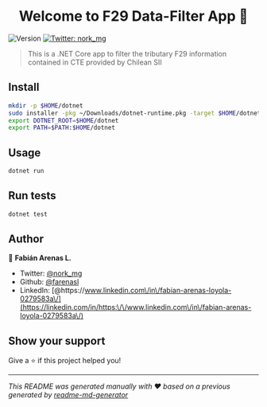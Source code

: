 <h1 align="center">Welcome to F29 Data-Filter App 👋</h1>
<p>
  <img alt="Version" src="https://img.shields.io/badge/version-0.0.1-blue.svg?cacheSeconds=2592000" />
  <a href="https://twitter.com/nork_mg" target="_blank">
    <img alt="Twitter: nork_mg" src="https://img.shields.io/twitter/follow/nork_mg.svg?style=social" />
  </a>
</p>

> This is a .NET Core app to filter the tributary F29 information contained in CTE provided by Chilean SII

## Install

```sh
mkdir -p $HOME/dotnet
sudo installer -pkg ~/Downloads/dotnet-runtime.pkg -target $HOME/dotnet
export DOTNET_ROOT=$HOME/dotnet
export PATH=$PATH:$HOME/dotnet
```

## Usage

```sh
dotnet run
```

## Run tests

```sh
dotnet test
```

## Author

👤 **Fabián Arenas L.**

* Twitter: [@nork\_mg](https://twitter.com/nork_mg)
* Github: [@farenasl](https://github.com/farenasl)
* LinkedIn: [@https:\/\/www.linkedin.com\/in\/fabian-arenas-loyola-0279583a\/](https://linkedin.com/in/https:\/\/www.linkedin.com\/in\/fabian-arenas-loyola-0279583a\/)

## Show your support

Give a ⭐️ if this project helped you!

***
_This README was generated manually with ❤️ based on a previous generated by [readme-md-generator](https://github.com/kefranabg/readme-md-generator)_
